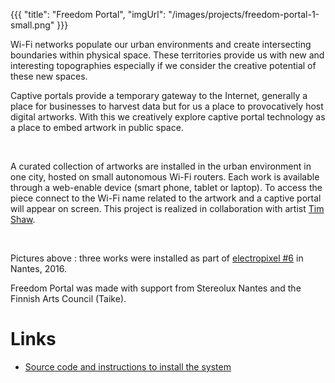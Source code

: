 {{{
  "title": "Freedom Portal",
  "imgUrl": "/images/projects/freedom-portal-1-small.png"
}}}

Wi-Fi networks populate our urban environments and create intersecting boundaries within physical space. These territories provide us with new and interesting topographies especially if we consider the creative potential of these new spaces.

Captive portals provide a temporary gateway to the Internet, generally a place for businesses to harvest data but for us a place to provocatively host digital artworks. With this we creatively explore captive portal technology as a place to embed artwork in public space.

<img data-src="/images/projects/freedom-portal-5.jpg" style="width:32%" />
<img data-src="/images/projects/freedom-portal-6.jpg" style="width:32%" />
<img data-src="/images/projects/freedom-portal-7.jpg" style="width:32%" />

A curated collection of artworks are installed in the urban environment in one city, hosted on small autonomous Wi-Fi routers. Each work is available through a web-enable device (smart phone, tablet or laptop). To access the piece connect to the Wi-Fi name related to the artwork and a captive portal will appear on screen. This project is realized in collaboration with artist [Tim Shaw](tim-shaw.net).

<img data-src="/images/projects/freedom-portal-2.jpg" style="width:32%" />
<img data-src="/images/projects/freedom-portal-3.jpg" style="width:32%" />
<img data-src="/images/projects/freedom-portal-4.jpg" style="width:32%" />

Pictures above : three works were installed as part of <a href="http://apo33.org/electropixel/index.php/2016/08/20/tim-shaw-sebastien-piquemal/">electropixel #6</a> in Nantes, 2016.

Freedom Portal was made with support from Stereolux Nantes and the Finnish Arts Council (Taike).


Links
========

- [Source code and instructions to install the system](https://github.com/sebpiq/FreedomPortal)